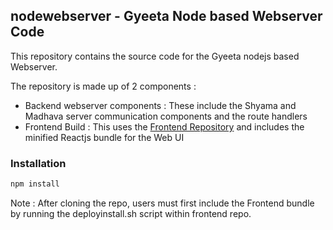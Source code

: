 ## nodewebserver - Gyeeta Node based Webserver Code

This repository contains the source code for the Gyeeta nodejs based Webserver. 

The repository is made up of 2 components : 

- Backend webserver components : These include the Shyama and Madhava server communication components and the route handlers
- Frontend Build : This uses the [Frontend Repository](https://github.com/Gyeeta/frontend) and includes the minified Reactjs bundle for the Web UI

### Installation

```bash
npm install
```

Note : After cloning the repo, users must first include the Frontend bundle by running the deployinstall.sh script within frontend repo.


